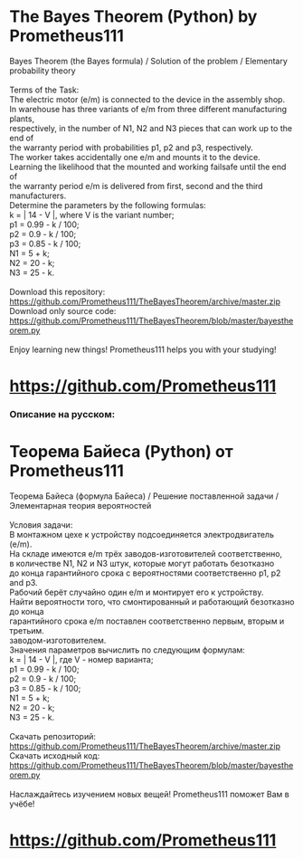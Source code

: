 # The Bayes Theorem (Python) by Prometheus111

Bayes Theorem (the Bayes formula) / Solution of the problem / Elementary probability theory \
\
Terms of the Task: \
The electric motor (e/m) is connected to the device in the assembly shop. \
In warehouse has three variants of e/m from three different manufacturing plants, \
respectively, in the number of N1, N2 and N3 pieces that can work up to the end of \
the warranty period with probabilities p1, p2 and p3, respectively. \
The worker takes accidentally one e/m and mounts it to the device. \
Learning the likelihood that the mounted and working failsafe until the end of \
the warranty period e/m is delivered from first, second and the third manufacturers. \
Determine the parameters by the following formulas: \
k = | 14 - V |, where V is the variant number; \
p1 = 0.99 - k / 100; \
p2 = 0.9 - k / 100; \
p3 = 0.85 - k / 100; \
N1 = 5 + k; \
N2 = 20 - k; \
N3 = 25 - k. \
\
Download this repository: https://github.com/Prometheus111/TheBayesTheorem/archive/master.zip \
Download only source code: https://github.com/Prometheus111/TheBayesTheorem/blob/master/bayestheorem.py \
\
Enjoy learning new things! Prometheus111 helps you with your studying!
# https://github.com/Prometheus111 

### Описание на русском:

# Теорема Байеса (Python) от Prometheus111

Теорема Байеса (формула Байеса) / Решение поставленной задачи / Элементарная теория вероятностей \
\
Условия задачи: \
В монтажном цехе к устройству подсоединяется электродвигатель (e/m). \
На складе имеются e/m трёх заводов-изготовителей соответственно, \
в количестве N1, N2 и N3 штук, которые могут работать безотказно \
до конца гарантийного срока с вероятностями соответственно p1, p2 and p3. \
Рабочий берёт случайно один e/m и монтирует его к устройству. \
Найти вероятности того, что смонтированный и работающий безотказно до конца \
гарантийного срока e/m поставлен соответственно первым, вторым и третьим. \
заводом-изготовителем. \
Значения параметров вычислить по следующим формулам: \
k = | 14 - V |, где V - номер варианта; \
p1 = 0.99 - k / 100; \
p2 = 0.9 - k / 100; \
p3 = 0.85 - k / 100; \
N1 = 5 + k; \
N2 = 20 - k; \
N3 = 25 - k. \
\
Скачать репозиторий: https://github.com/Prometheus111/TheBayesTheorem/archive/master.zip \
Скачать исходный код: https://github.com/Prometheus111/TheBayesTheorem/blob/master/bayestheorem.py \
\
Наслаждайтесь изучением новых вещей! Prometheus111 поможет Вам в учёбе!
# https://github.com/Prometheus111 
